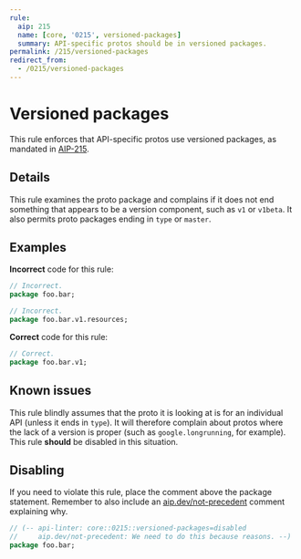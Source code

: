 ```yaml
---
rule:
  aip: 215
  name: [core, '0215', versioned-packages]
  summary: API-specific protos should be in versioned packages.
permalink: /215/versioned-packages
redirect_from:
  - /0215/versioned-packages
---
```


# Versioned packages

This rule enforces that API-specific protos use versioned packages, as mandated
in [AIP-215][].

## Details

This rule examines the proto package and complains if it does not end something
that appears to be a version component, such as `v1` or `v1beta`. It also
permits proto packages ending in `type` or `master`.

## Examples

**Incorrect** code for this rule:

```proto
// Incorrect.
package foo.bar;
```

```proto
// Incorrect.
package foo.bar.v1.resources;
```

**Correct** code for this rule:

```proto
// Correct.
package foo.bar.v1;
```

## Known issues

This rule blindly assumes that the proto it is looking at is for an individual
API (unless it ends in `type`). It will therefore complain about protos where
the lack of a version is proper (such as `google.longrunning`, for example).
This rule **should** be disabled in this situation.

## Disabling

If you need to violate this rule, place the comment above the package statement.
Remember to also include an [aip.dev/not-precedent][] comment explaining why.

```proto
// (-- api-linter: core::0215::versioned-packages=disabled
//     aip.dev/not-precedent: We need to do this because reasons. --)
package foo.bar;
```

[aip-215]: https://aip.dev/215
[aip.dev/not-precedent]: https://aip.dev/not-precedent
